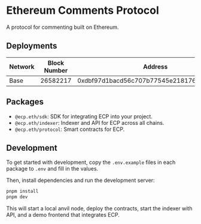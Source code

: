 # Ethereum Comments Protocol

A protocol for commenting built on Ethereum.

## Deployments

| Network | Block Number | Address |
|---------|--------------|---------|
| Base | 26582217 | 0xdbf97d1bacd56c707b77545e218176ae61a93641 |

## Packages

- `@ecp.eth/sdk`: SDK for integrating ECP into your project.
- `@ecp.eth/indexer`: Indexer and API for ECP across all chains.
- `@ecp.eth/protocol`: Smart contracts for ECP.

## Development

To get started with development, copy the `.env.example` files in each package to `.env` and fill in the values.

Then, install dependencies and run the development server:

```bash
pnpm install
pnpm dev
```

This will start a local anvil node, deploy the contracts, start the indexer with API, and a demo frontend that integrates ECP.